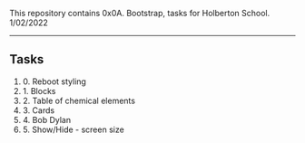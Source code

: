 This repository contains 0x0A. Bootstrap, tasks for Holberton School.
1/02/2022

<hr>

## Tasks

<ol>
   <li>0. Reboot styling</li>
   <li>1. Blocks</li>
   <li>2. Table of chemical elements</li>
   <li>3. Cards</li>
   <li>4. Bob Dylan</li>
   <li>5. Show/Hide - screen size</li>
</ol>